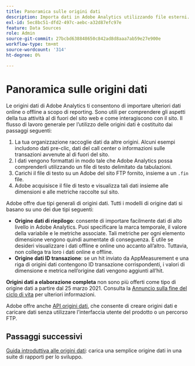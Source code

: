 ```yaml
---
title: Panoramica sulle origini dati
description: Importa dati in Adobe Analytics utilizzando file esterni.
exl-id: 5ec8bc51-dfd2-497c-aebc-a32d87efc97e
feature: Data Sources
role: Admin
source-git-commit: 27bcbd638848650c842ad8d8aaa7ab59e27e900e
workflow-type: tm+mt
source-wordcount: '314'
ht-degree: 0%

---
```


# Panoramica sulle origini dati

Le origini dati di Adobe Analytics ti consentono di importare ulteriori dati online o offline a scopo di reporting. Sono utili per comprendere gli aspetti della tua attività al di fuori del sito web e come interagiscono con il sito. Il flusso di lavoro generale per l’utilizzo delle origini dati è costituito dai passaggi seguenti:

1. La tua organizzazione raccoglie dati da altre origini. Alcuni esempi includono dati pre-clic, dati del call center o informazioni sulle transazioni avvenute al di fuori del sito.
1. I dati vengono formattati in modo tale che Adobe Analytics possa comprenderli utilizzando un file di testo delimitato da tabulazioni.
1. Carichi il file di testo su un Adobe del sito FTP fornito, insieme a un `.fin` file.
1. Adobe acquisisce il file di testo e visualizza tali dati insieme alle dimensioni e alle metriche raccolte sul sito.

Adobe offre due tipi generali di origini dati. Tutti i modelli di origine dati si basano su uno dei due tipi seguenti:

* **Origine dati di riepilogo**: consente di importare facilmente dati di alto livello in Adobe Analytics. Puoi specificare la marca temporale, il valore della variabile e le metriche associate. Tali metriche per ogni elemento dimensione vengono quindi aumentate di conseguenza. È utile se desideri visualizzare i dati offline e online uno accanto all’altro. Tuttavia, non collega tra loro i dati online e offline.
* **Origine dati ID transazione**: se un hit inviato da AppMeasurement e una riga di origini dati contengono ID transazione corrispondenti, i valori di dimensione e metrica nell’origine dati vengono aggiunti all’hit.

**Origini dati a elaborazione completa** non sono più offerti come tipo di origine dati a partire dal 25 marzo 2021. Consulta la [Annuncio sulla fine del ciclo di vita](full-processing-eol.md) per ulteriori informazioni.

Adobe offre anche [API origini dati](https://developer.adobe.com/analytics-apis/docs/1.4/guides/data-sources/), che consente di creare origini dati e caricare dati senza utilizzare l’interfaccia utente del prodotto o un percorso FTP.

## Passaggi successivi

[Guida introduttiva alle origini dati](getting-started.md): carica una semplice origine dati in una suite di rapporti per lo sviluppo.
